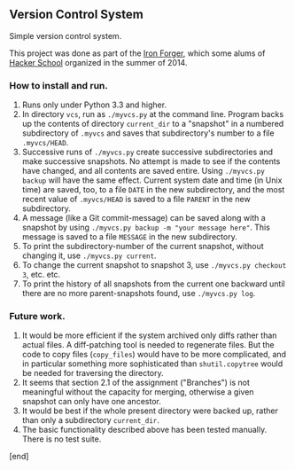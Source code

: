 ## Version Control System

Simple version control system.

This project was done as part of the [Iron Forger](https://hackpad.com/Week-3-Make-a-Local-Version-Control-System-NZ1n98nFktQ), which some alums of [Hacker School](http://hackerschool.com) organized in the summer of 2014.

### How to install and run.

 1. Runs only under Python 3.3 and higher.
 1. In directory `vcs`, run as `./myvcs.py` at the command line. Program backs up the contents of directory `current_dir` to a "snapshot" in a numbered subdirectory of `.myvcs` and saves that subdirectory's number to a file `.myvcs/HEAD`.
 1. Successive runs of `./myvcs.py` create successive subdirectories and make successive snapshots. No attempt is made to see if the contents have changed, and all contents are saved entire. Using `./myvcs.py backup` will have the same effect. Current system date and time (in Unix time) are saved, too, to a file `DATE` in the new subdirectory, and the most recent value of `.myvcs/HEAD` is saved to a file `PARENT` in the new subdirectory.
 1. A message (like a Git commit-message) can be saved along with a snapshot by using `./myvcs.py backup -m "your message here"`. This message is saved to a file `MESSAGE` in the new subdirectory.
 1. To print the subdirectory-number of the current snapshot, without changing it, use `./myvcs.py current`.
 1. To change the current snapshot to snapshot 3, use `./myvcs.py checkout 3`, etc. etc.
 1. To print the history of all snapshots from the current one backward until there are no more parent-snapshots found, use `./myvcs.py log`.

### Future work.

 1. It would be more efficient if the system archived only diffs rather than actual files. A diff-patching tool is needed to regenerate files. But the code to copy files (`copy_files`) would have to be more complicated, and in particular something more sophisticated than `shutil.copytree` would be needed for traversing the directory.
 1. It seems that section 2.1 of the assignment ("Branches") is not meaningful without the capacity for merging, otherwise a given snapshot can only have one ancestor.
 1. It would be best if the whole present directory were backed up, rather than only a subdirectory `current_dir`. 
 1. The basic functionality described above has been tested manually. There is no test suite.

[end]
